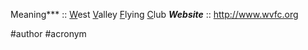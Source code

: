 Meaning*** :: <u>W</u>est <u>V</u>alley <u>F</u>lying <u>C</u>lub
***Website*** :: http://www.wvfc.org

#author #acronym